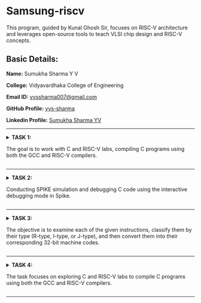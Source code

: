 # Samsung-riscv
This program, guided by Kunal Ghosh Sir, focuses on RISC-V architecture and leverages open-source tools to teach VLSI chip design and RISC-V concepts.

## Basic Details:

**Name:** Sumukha Sharma Y V

**College:** Vidyavardhaka College of Engineering

**Email ID:** yvssharma007@gmail.com

**GitHub Profile:** [yvs-sharma](https://github.com/yvs-sharma)

**Linkedin Profile:** [Sumukha Sharma YV](https://www.linkedin.com/in/sumukha-sharma-yv-71213925a)

----------------------------------------------------------------------------------------------------------------------------

<details>
<summary><b>TASK 1:</b> 
  
The goal is to work with C and RISC-V labs, compiling C programs using both the GCC and RISC-V compilers.</summary>

### C Lab

First, create a file in your preferred directory using a basic editor like Leafpad. Write a program that calculates the sum of numbers from 1 to n, then save and close the editor. Next, compile the file using GCC. After compilation, run the program to view the output.

 C Code to calculate 1 to n numbers
```
#include<stdio.h>
int main()
{
  int i, sum=0, n=90;
  for(i=0;i<=n;++i)
    {
      sum+=i;
    }
  printf("Sum of numbers from 1 to %d is %d\n",n,sum);
  return 0;
}
```

The commands used are
```
gcc sum.c
./a.out

```

![image](https://github.com/user-attachments/assets/1a105a81-3e54-4135-921b-540f58007c90)

### RISC-V lab

It involves viewing the code with the cat command to ensure it’s correct.

```
cat sum.c

```
Next, compile it using the RISC-V GCC compiler.

```
riscv64-unknown-elf-gcc -O1 -mabi=lp64 -march=rv64i -o sum.o sum.c
riscv64-unknown-elf-gcc -Ofast -mabi=lp64 -march=rv64i -o sum.o sum.c
```
![image](https://github.com/user-attachments/assets/732013ca-7b48-4408-ac36-01ef83bfc12b)

After compiling, use

```
riscv64-unknown-elf-objdump -d sum.o

```
to disassemble the code and examine its assembly language version. This provides a closer look at how the program works at the hardware level.

The Assembly language code is displayed.

Using O1
![image](https://github.com/user-attachments/assets/955d5f39-b1ea-4c34-9027-b7aa30410faa)

Using Ofast
![image](https://github.com/user-attachments/assets/4efc08b1-1f7f-4752-87dd-4f852f58bef6)

GCC optimization levels help enhance code performance and reduce size to different extents.

-O0: No optimization is applied, making it ideal for debugging.

-O1: Introduces basic optimizations, improving speed and reducing size without significantly increasing compilation time, offering a good balance.

-Ofast: Focuses purely on speed, disregarding strict standard compliance. It's great for performance-intensive tasks but requires careful testing to prevent unexpected behavior.

Since higher optimization levels can make debugging harder or impact precision in sensitive calculations, thorough testing is essential.

### Description of the commands used while execution:

**C Lab**

-leafpad – A simple and lightweight text editor for Linux.

-gcc – Compiles the program to create an executable file.

./a.out – Executes the compiled program.

cd – Switches the working directory in the command-line interface.

**RISC-V Lab**

-march=rv64i – Defines the target architecture for RISC-V, where rv64i represents a 64-bit processor with a base integer instruction set.

-O1 – Enables basic GCC optimizations that enhance performance without greatly increasing compilation time.

-mabi=lp64 – Specifies the Application Binary Interface (ABI) for RISC-V, using 64-bit long integers and pointers.

-Ofast – A high-performance optimization flag in GCC that prioritizes speed over strict standard compliance.

riscv-objdump – A tool that disassembles RISC-V binaries, aiding in debugging and understanding compiled code.

</details>

----------------------------------------------------------------------------------------------------------------------------

<details>
<summary><b>TASK 2:</b> 
  
Conducting SPIKE simulation and debugging C code using the interactive debugging mode in Spike.</summary>

First, create a file in the selected directory using a basic editor like Leafpad. Write the program to swap two numbers, then save and close the editor.

 C Code to swap 2 numbers
```
#include<stdio.h>
void main()
{
int a=10, b=5, temp;
printf("Numbers before swap: A=%d and B=%d\n",a,b);
temp=a;
a=b;
b=temp;
printf("Numbers after swap: A=%d and B=%d\n",a,b);
}
```

The code should be compiled and simulated using both the GCC and RISC-V compilers, ensuring that the same output is displayed on the terminal for both.

The commands used are :

For gcc , 
```
gcc swap.c
./a.out

```

For riscv compiler , 
```
spike pk swap.o
```

![image](https://github.com/user-attachments/assets/1a105a81-3e54-4135-921b-540f58007c90)

Object dump using O1 and Ofast

![image](https://github.com/user-attachments/assets/732013ca-7b48-4408-ac36-01ef83bfc12b)

Using Ofast

![image](https://github.com/user-attachments/assets/955d5f39-b1ea-4c34-9027-b7aa30410faa)

Using O1

Debug:

1. To open the object dump , 
```
riscv64-unknown-elf-objdump -d swap.o | less
```

2. To debug ,
 ```
   spike -d pk swap.o
 ```
![image](https://github.com/user-attachments/assets/4efc08b1-1f7f-4752-87dd-4f852f58bef6)


### Description of the commands used while execution:

- **spike**: This is a simulator for the RISC-V Instruction Set Architecture (ISA), commonly used to simulate and test RISC-V programs. It emulates a RISC-V processor, allowing programs to run in a controlled setting.  
- **-d**: This flag activates debug mode, enabling step-by-step execution of the program. It allows you to inspect registers, memory, and other details, which is helpful for identifying issues and analyzing program behavior.  
- **pk**: Stands for proxy kernel, which serves as a lightweight operating system for RISC-V. It manages system calls and aids in running programs within the simulated environment.

### Description of assembly level instructions:  

- **addi (Add Immediate)**
  
  Format: `addi rd, rs1, imm`
  
  Adds an immediate value (imm) to the value in register `rs1` and stores the result in register `rd`.
  

- **sd (Store Doubleword)**
  
  Format: `sd rs2, offset(rs1)`
   
  Stores a 64-bit value from register `rs2` into memory at the address calculated by `offset + rs1`.

- **lui (Load Upper Immediate)**
  
  Format: `lui rd, imm`

  Shifts the immediate value (imm) left by 12 bits and stores it in the upper portion of the destination register `rd`.

- **li (Load Immediate)**
  
  Format: `li rd, imm`
  
  Loads an immediate value (imm) directly into register `rd`.
</details>

----------------------------------------------------------------------------------------------------------------------------

<details>
<summary><b>TASK 3:</b> 
  
The objective is to examine each of the given instructions, classify them by their type (R-type, I-type, or J-type), and then convert them into their corresponding 32-bit machine codes.</summary>

### What is RISC-V?

RISC-V is an open-source instruction set architecture (ISA) that allows developers to create processors tailored to specific needs, without any licensing costs. Built on reduced instruction set computer (RISC) principles, it represents the fifth generation of processors based on this concept. As an open and free alternative, RISC-V provides flexibility and easy access for developers.

### Instruction Formats in RISC-V :

The instruction format of a processor determines how machine language instructions are organized for execution. In RISC-V, instructions are made up of fields that indicate where the data is located and what operations should be performed. RISC-V has six primary instruction formats:

  1. R-format
  2. I-format
  3. S-format
  4. B-format
  5. U-format
  6. J-format

Each format serves specific purposes in the processor's operation.

![image](https://github.com/user-attachments/assets/71043fcb-ff93-4b61-8b8b-4b56f55e2414)

### 1. **R-type Instruction**:
 
This format is used for operations that involve registers rather than memory. It is mainly used for arithmetic and logical operations.  

The 32-bit instruction is divided into six fields:
![image](https://github.com/user-attachments/assets/6f289d8a-2533-4459-90ed-c4d0f234a4a9)

1. **Opcode (7 bits)**: Specifies the instruction format and the operation to be performed.  

2. **rd (5 bits)**: Represents the destination register where the result of the operation will be stored.  

3. **func3 (3 bits)**: Determines the specific arithmetic or logical operation to be carried out.  

4. **rs1 (5 bits)**: The first source register that holds the input data for the operation.  

5. **rs2 (5 bits)**: The second source register used alongside `rs1` for the computation.  

6. **func7 (7 bits)**: Provides additional details about the operation, similar to `func3`.  

These fields work together to execute arithmetic and logical instructions using registers in the RISC-V architecture.

Example : add A,B,C

32-bit Instruction: 0000000 00011 00010 000 00001 0110011


### 2. **I-type Instruction**:

The "I" in I-type stands for Immediate, indicating that the operations use both registers and an immediate (constant) value, rather than memory locations. This instruction type is mainly used for immediate and load operations.

The 32-bit instruction is divided into five fields:

1. **Opcode (7 bits)**: Specifies the operation to be performed and the instruction format.  

2. **rd (5 bits)**: Represents the destination register where the result of the operation is stored.  

3. **func3 (3 bits)**: Determines the specific operation to be carried out, such as arithmetic or logical operations.  

4. **rs1 (5 bits)**: The source register containing one of the operands for the operation.  

5. **imm (12 bits)**: The immediate value, which is a constant used in the operation.

These fields together enable operations that involve both registers and immediate values in RISC-V.

![image](https://github.com/user-attachments/assets/572d92bc-8931-4bbc-a4de-4bcee6be5020)

Example : addi A,B,15

32-bit Instruction: 000000000101 00010 000 00001 0010011


### 3. **S-type Instruction**:
   
   The "S" stands for Store, indicating that this instruction type is used to store the value from a register into memory. It is primarily used for store operations.

The 32-bit instruction is divided into six fields:
![image](https://github.com/user-attachments/assets/6f658175-7621-414b-93a7-3043495603c3)

1. **Opcode (7 bits)**: Specifies the instruction format and the operation to be performed.  

2. **imm[11:5] (7 bits)**: The upper 7 bits of a 12-bit signed immediate value, located in bits [31:25] of the instruction.  

3. **rs2 (5 bits)**: The source register containing the value to be stored in memory.  

4. **rs1 (5 bits)**: The base register used to calculate the memory address.  

5. **func3 (3 bits)**: Specifies the width and type of the store operation (e.g., word, half-word, or byte).  

6. **imm[4:0] (5 bits)**: The lower 5 bits of the 12-bit signed immediate value, located in bits [11:7] of the instruction.  

Key Features of S-type:
- S-type instructions do not have an `rd` field because they do not store values in registers.
- The value to be stored is found in the `rs2` field, while the address is calculated using `rs1` and the immediate field.

Example: sw x1, 6(x2)  

32-bit Instruction: 0000000 00001 00010 010 01000 0100011


### 4. **B-type Instruction**:

   The "B" stands for Branching, indicating that this instruction is used for conditional branching based on certain conditions.

The 32-bit instruction is divided into eight fields:
![image](https://github.com/user-attachments/assets/8003f573-890a-4b4f-910b-16459a1e7c9b)

1. **Opcode (7 bits)**: Specifies the instruction format and the operation to be performed.  

2. **imm[12] (1 bit)**: The most significant bit of a 12-bit signed immediate, located in bit [31] of the instruction.  

3. **imm[10:5] (6 bits)**: The next 6 bits of the signed immediate, located in bits [25:30] of the instruction.  

4. **imm[4:1] (4 bits)**: The next 4 bits of the signed immediate, located in bits [11:8] of the instruction.  

5. **imm[11] (1 bit)**: The second most significant bit of the signed immediate, located in bit [7] of the instruction.  

6. **rs1 (5 bits)**: The first source register used in conditional operations.  

7. **rs2 (5 bits)**: The second source register used in conditional operations.  

8. **func3 (3 bits)**: Specifies the condition for branching (e.g., equal, not equal, less than).  

### Branching Logic:  
- If the condition specified by `func3` is true, the Program Counter (PC) is updated by adding the immediate value to the current PC.  
- If the condition is false, the PC is updated by adding 4 bytes to the current PC, moving to the next instruction.  

Word Alignment:  
- RV32 instructions are word-aligned, meaning the address must always be a multiple of 4 bytes.

Example: beq x1, x2, 16 

32-bit Instruction: 0000000 00001 00010 000 00010 1100011


### 5. **U-type Instruction**:

   In the RV32 architecture, each U-type instruction is 32 bits long. The "U" stands for Upper Immediate, as these instructions are used to transfer an immediate value into the upper portion of the destination register. They are mainly used for loading large constants into registers.

The 32-bit instruction is divided into three fields:
![image](https://github.com/user-attachments/assets/4eaa9a7d-3ca8-4b32-a017-b28c7b8c9efe)

1. **Opcode (7 bits)**: Specifies the instruction format and the operation to be performed.  

2. **rd (5 bits)**: The destination register where the immediate value is transferred.  

3. **Immediate (20 bits)**: A 20-bit immediate value that is placed in the upper portion of the destination register.  

Key Instructions in U-type:

- **LUI (Load Upper Immediate)**: Loads a 20-bit immediate value into the upper portion of the destination register.  

- **AUIPC (Add Upper Immediate to PC)**: Adds a 20-bit immediate value to the current Program Counter (PC) and stores the result in the destination register.

Example: lui x1, 0x12345  

32-bit Instruction: 00010010001101000101 00001 0110111



### 6. **J-type Instruction**:

   The "J" stands for Jump, indicating that this instruction format is used for jump-type operations, typically for branching to a specific memory location. J-type instructions are mainly used for implementing jumps and loops, allowing the program to branch to desired memory locations.

The 32-bit instruction is divided into six fields:
![image](https://github.com/user-attachments/assets/e0add552-671b-4240-bb4a-cebe14c59a1a)

1. **Opcode (7 bits)**: Specifies the instruction format and the operation to be performed.  

2. **rd (5 bits)**: The destination register used to store the return address in jump operations.  

3. **Immediate (20 bits)**: A 20-bit signed immediate value that represents the offset for the jump.  

Key Instruction in J-type:
- **JAL (Jump and Link)**: This instruction performs a jump to the target address specified by the immediate value and stores the return address (the next instruction's address) in the destination register (`rd`).

Example: jal x1, 2048 

32-bit Instruction: 000000000010 0000000000 00001 1101111
</details>

----------------------------------------------------------------------------------------------------------------------------

<details>
<summary><b>TASK 4:</b> 
  
The task focuses on exploring C and RISC-V labs to compile C programs using both the GCC and RISC-V compilers.</summary>

### C Lab

We start by creating a file in the chosen directory using a simple editor like Leafpad. After writing the program to calculate the sum of numbers from 1 to n, save the file, close the editor, and compile it using GCC. Once compiled, you can run the program to see the output.

 C Code to calculate 1 to n numbers
```
#include<stdio.h>
int main()
{
  int i, sum=0, n=90;
  for(i=0;i<=n;++i)
    {
      sum+=i;
    }
  printf("Sum of numbers from 1 to %d is %d\n",n,sum);
  return 0;
}
```

The commands used are
```
gcc sum.c
./a.out

```

![image](https://github.com/user-attachments/assets/1a105a81-3e54-4135-921b-540f58007c90)

### RISC-V lab

It involves viewing the code with the cat command to ensure it’s correct.

```
cat sum.c

```
Next, compile it using the RISC-V GCC compiler.

```
riscv64-unknown-elf-gcc -O1 -mabi=lp64 -march=rv64i -o sum.o sum.c
riscv64-unknown-elf-gcc -Ofast -mabi=lp64 -march=rv64i -o sum.o sum.c
```
![image](https://github.com/user-attachments/assets/732013ca-7b48-4408-ac36-01ef83bfc12b)

After compiling, use

```
riscv64-unknown-elf-objdump -d sum.o

```
to disassemble the code and examine its assembly language version. This provides a closer look at how the program works at the hardware level.

The Assembly language code is displayed.

Using O1
![image](https://github.com/user-attachments/assets/955d5f39-b1ea-4c34-9027-b7aa30410faa)

Using Ofast
![image](https://github.com/user-attachments/assets/4efc08b1-1f7f-4752-87dd-4f852f58bef6)

Optimization levels in GCC improve code performance and size to varying degrees. -O0 applies no optimization, suitable for debugging. -O1 offers basic optimizations, making code faster and smaller without significantly increasing compilation time, striking a balance between performance and simplicity. -Ofast prioritizes speed over strict compliance with standards, ideal for performance-critical tasks but requires thorough testing to avoid unexpected issues. Testing is crucial, as higher optimizations may complicate debugging or affect precision in critical calculations.

### Description of the commands used while execution:

**C lab**

1. cd: Changes the current working directory in a command-line interface.
2. leafpad: A simple and lightweight graphical text editor for Linux systems.
3. gcc: Performs the compilation step to build a program.
4. ./a.out: It will execute the file that was created with the compile.

**RISC-V lab**

1. -mabi=lp64: Specifies the ABI (Application Binary Interface) for RISC-V, indicating the use of the LP64 model, which uses 64-bit long integers and pointers.
2. -march=rv64i: Specifies the target architecture for RISC-V. rv64i indicates a 64-bit RISC-V processor using the base integer instruction set (I).
3. riscv-objdump: A tool that displays assembly instructions from a compiled RISC-V binary file. It helps in debugging and understanding compiled code.
4. -Ofast: An aggressive optimization level in GCC that prioritizes performance over strict standards compliance. It enables high-speed optimizations, but some may deviate from strict IEEE or ISO standards.
5. -O1: Enables basic optimizations in GCC that improve performance without significantly increasing compilation time.
</details>

----------------------------------------------------------------------------------------------------------------------------




